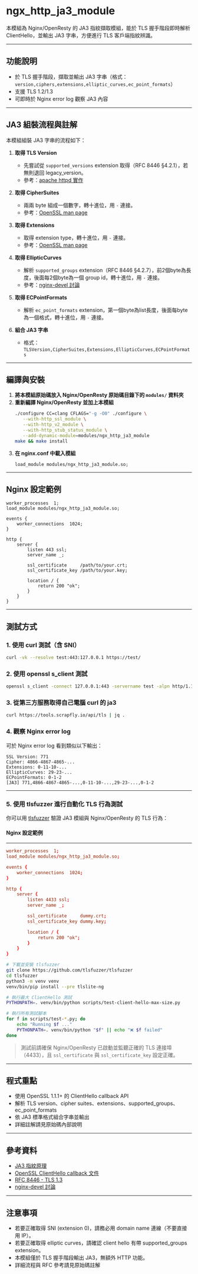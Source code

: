 # ngx_http_ja3_module

本模組為 Nginx/OpenResty 的 JA3 指紋擷取模組，能於 TLS 握手階段即時解析 ClientHello，並輸出 JA3 字串，方便進行 TLS 客戶端指紋辨識。

---

## 功能說明

- 於 TLS 握手階段，擷取並輸出 JA3 字串（格式：`version,ciphers,extensions,elliptic_curves,ec_point_formats`）
- 支援 TLS 1.2/1.3
- 可即時於 Nginx error log 觀察 JA3 內容

---

## JA3 組裝流程與註解

本模組組裝 JA3 字串的流程如下：

1. **取得 TLS Version**
   - 先嘗試從 `supported_versions` extension 取得（RFC 8446 §4.2.1），若無則退回 legacy_version。
   - 參考：[apache httpd 實作](https://github.com/apache/httpd/blob/a6dcd191f4f168e06ccaac55edaeca5d02b4a791/modules/ssl/ssl_engine_kernel.c#L2408)

2. **取得 CipherSuites**
   - 兩兩 byte 組成一個數字，轉十進位，用 `-` 連接。
   - 參考：[OpenSSL man page](https://manpages.debian.org/experimental/libssl-doc/SSL_client_hello_get1_extensions_present.3ssl.en.html)

3. **取得 Extensions**
   - 取得 extension type，轉十進位，用 `-` 連接。
   - 參考：[OpenSSL man page](https://manpages.debian.org/experimental/libssl-doc/SSL_client_hello_get1_extensions_present.3ssl.en.html)

4. **取得 EllipticCurves**
   - 解析 `supported_groups` extension（RFC 8446 §4.2.7），前2個byte為長度，後面每2個byte為一個 group id，轉十進位，用 `-` 連接。
   - 參考：[nginx-devel 討論](https://mailman.nginx.org/pipermail/nginx-devel/2020-April/013123.html)

5. **取得 ECPointFormats**
   - 解析 `ec_point_formats` extension，第一個byte為list長度，後面每byte為一個格式，轉十進位，用 `-` 連接。

6. **組合 JA3 字串**
   - 格式：`TLSVersion,CipherSuites,Extensions,EllipticCurves,ECPointFormats`

---

## 編譯與安裝

1. **將本模組原始碼放入 Nginx/OpenResty 原始碼目錄下的 `modules/` 資料夾**
2. **重新編譯 Nginx/OpenResty 並加上本模組**
   ```bash
   ./configure CC=clang CFLAGS="-g -O0" ./configure \
      --with-http_ssl_module \
      --with-http_v2_module \
      --with-http_stub_status_module \
      --add-dynamic-module=modules/ngx_http_ja3_module
   make && make install
   ```
3. **在 nginx.conf 中載入模組**
   ```nginx
   load_module modules/ngx_http_ja3_module.so;
   ```

---

## Nginx 設定範例

```nginx
worker_processes  1;
load_module modules/ngx_http_ja3_module.so;

events {
    worker_connections  1024;
}

http {
    server {
        listen 443 ssl;
        server_name _;

        ssl_certificate     /path/to/your.crt;
        ssl_certificate_key /path/to/your.key;

        location / {
            return 200 "ok";
        }
    }
}
```

---

## 測試方式

### 1. 使用 curl 測試（含 SNI）

```bash
curl -vk --resolve test:443:127.0.0.1 https://test/
```

### 2. 使用 openssl s_client 測試

```bash
openssl s_client -connect 127.0.0.1:443 -servername test -alpn http/1.1 -curves X25519:P-256:P-384 -sigalgs RSA+SHA256
```

### 3. 從第三方服務取得自己電腦 curl 的 ja3

```bash
curl https://tools.scrapfly.io/api/tls | jq .
```

### 4. 觀察 Nginx error log

可於 Nginx error log 看到類似以下輸出：

```
SSL Version: 771
Cipher: 4866-4867-4865-...
Extensions: 0-11-10-...
EllipticCurves: 29-23-...
ECPointFormats: 0-1-2
[JA3] 771,4866-4867-4865-...,0-11-10-...,29-23-...,0-1-2
```

---

### 5. 使用 tlsfuzzer 進行自動化 TLS 行為測試

你可以用 [tlsfuzzer](https://github.com/tlsfuzzer/tlsfuzzer) 驗證 JA3 模組與 Nginx/OpenResty 的 TLS 行為：

#### Nginx 設定範例
---
``` nginx.conf
worker_processes  1;
load_module modules/ngx_http_ja3_module.so;

events {
    worker_connections  1024;
}

http {
    server {
        listen 4433 ssl;
        server_name _;

        ssl_certificate     dummy.crt;
        ssl_certificate_key dummy.key;

        location / {
            return 200 "ok";
        }
    }
}

```
```bash
# 下載並安裝 tlsfuzzer
git clone https://github.com/tlsfuzzer/tlsfuzzer
cd tlsfuzzer
python3 -m venv venv
venv/bin/pip install --pre tlslite-ng

# 執行最大 ClientHello 測試
PYTHONPATH=. venv/bin/python scripts/test-client-hello-max-size.py

# 執行所有測試腳本
for f in scripts/test-*.py; do
    echo "Running $f ..."
    PYTHONPATH=. venv/bin/python "$f" || echo "❌ $f failed"
done
```

> 測試前請確保 Nginx/OpenResty 已啟動並監聽正確的 TLS 連接埠（4433），且 `ssl_certificate` 與 `ssl_certificate_key` 設定正確。

---

## 程式重點

- 使用 OpenSSL 1.1.1+ 的 ClientHello callback API
- 解析 TLS version、cipher suites、extensions、supported_groups、ec_point_formats
- 依 JA3 標準格式組合字串並輸出
- 詳細註解請見原始碼內部說明

---

## 參考資料

- [JA3 指紋原理](https://github.com/salesforce/ja3)
- [OpenSSL ClientHello callback 文件](https://www.openssl.org/docs/man1.1.1/man3/SSL_client_hello_get0_ext.html)
- [RFC 8446 - TLS 1.3](https://datatracker.ietf.org/doc/html/rfc8446)
- [nginx-devel 討論](https://mailman.nginx.org/pipermail/nginx-devel/2020-April/013123.html)

---

## 注意事項

- 若要正確取得 SNI (extension 0)，請務必用 domain name 連線（不要直接用 IP）。
- 若要正確取得 elliptic curves，請確認 client hello 有帶 supported_groups extension。
- 本模組僅於 TLS 握手階段輸出 JA3，無額外 HTTP 功能。
- 詳細流程與 RFC 參考請見原始碼註解